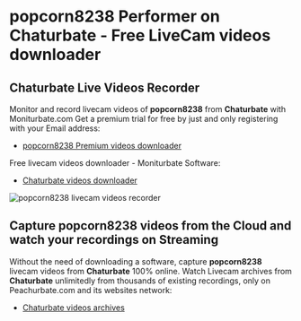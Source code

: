 # popcorn8238 Performer on Chaturbate - Free LiveCam videos downloader

## Chaturbate Live Videos Recorder

Monitor and record livecam videos of **popcorn8238** from **Chaturbate** with Moniturbate.com
Get a premium trial for free by just and only registering with your Email address:
* [popcorn8238 Premium videos downloader](https://moniturbate.com/request-demo-licence-key.html)

Free livecam videos downloader - Moniturbate Software:
* [Chaturbate videos downloader](https://moniturbate.com/moniturbate-download-software.html)

![popcorn8238 livecam videos recorder](https://peachurnet.com/templates/moniturbate-software.png)


## Capture popcorn8238 videos from the Cloud and watch your recordings on Streaming

Without the need of downloading a software, capture **popcorn8238** livecam videos from **Chaturbate** 100% online.
Watch Livecam archives from **Chaturbate** unlimitedly from thousands of existing recordings, only on Peachurbate.com and its websites network:
* [Chaturbate videos archives](https://peachurnet.com/)